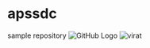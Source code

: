 # apssdc
sample repository
![GitHub Logo](/images/logo.png)
![virat](https://m.economictimes.com/thumb/msid-64167940,width-1200,height-900,resizemode-4,imgsize-148762/not-always-a-winner-what-virat-kohlis-cricketing-lows-taught-him-about-his-performance.jpg)
